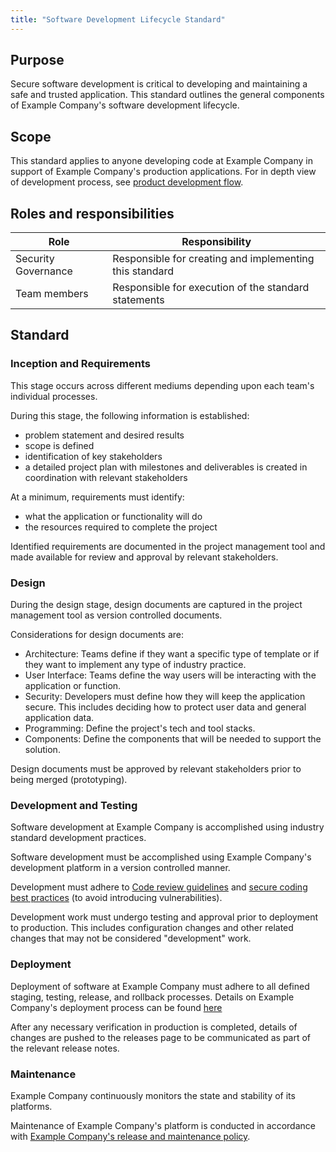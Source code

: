 ```yaml
---
title: "Software Development Lifecycle Standard"
---
```


## Purpose

Secure software development is critical to developing and maintaining a safe and trusted application. This standard outlines the general components of Example Company's software development lifecycle.

## Scope

This standard applies to anyone developing code at Example Company in support of Example Company's production applications. For in depth view of development process, see [product development flow](/handbook/product-development-flow/).

## Roles and responsibilities

| Role  | Responsibility |
|-----------|-----------|
| Security Governance | Responsible for creating and implementing this standard |
| Team members | Responsible for execution of the standard statements |

## Standard

### Inception and Requirements

This stage occurs across different mediums depending upon each team's individual processes.

During this stage, the following information is established:

- problem statement and desired results
- scope is defined
- identification of key stakeholders
- a detailed project plan with milestones and deliverables is created in coordination with relevant stakeholders

At a minimum, requirements must identify:

- what the application or functionality will do
- the resources required to complete the project

Identified requirements are documented in the project management tool and made available for review and approval by relevant stakeholders.

### Design

During the design stage, design documents are captured in the project management tool as version controlled documents.

Considerations for design documents are:

- Architecture: Teams define if they want a specific type of template or if they want to implement any type of industry practice.
- User Interface: Teams define the way users will be interacting with the application or function.
- Security: Developers must define how they will keep the application secure. This includes deciding how to protect user data and general application data.
- Programming: Define the project's tech and tool stacks.
- Components: Define the components that will be needed to support the solution.

Design documents must be approved by relevant stakeholders prior to being merged (prototyping).

### Development and Testing

Software development at Example Company is accomplished using industry standard development practices.

Software development must be accomplished using Example Company's development platform in a version controlled manner.

Development must adhere to [Code review guidelines](/handbook/engineering/workflow/code-review/) and [secure coding best practices](https://docs.example_company.com/ee/development/secure_coding_guidelines.html) (to avoid introducing vulnerabilities).

Development work must undergo testing and approval prior to deployment to production. This includes configuration changes and other related changes that may not be considered "development" work.

### Deployment

Deployment of software at Example Company must adhere to all defined staging, testing, release, and rollback processes. Details on Example Company's deployment process can be found [here](/handbook/engineering/deployments-and-releases/deployments/)

After any necessary verification in production is completed, details of changes are pushed to the releases page to be communicated as part of the relevant release notes.

### Maintenance

Example Company continuously monitors the state and stability of its platforms.

Maintenance of Example Company's platform is conducted in accordance with [Example Company's release and maintenance policy](https://docs.example_company.com/ee/policy/maintenance.html).
